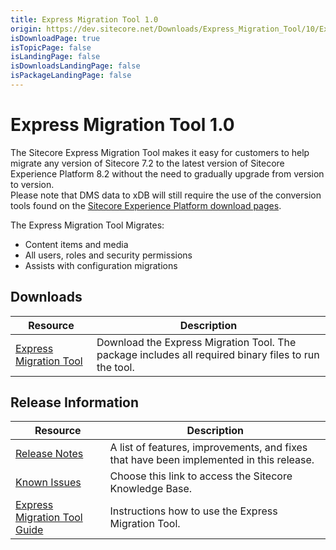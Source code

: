 ```yaml
---
title: Express Migration Tool 1.0
origin: https://dev.sitecore.net/Downloads/Express_Migration_Tool/10/Express_Migration_Tool_10_Initial_Release
isDownloadPage: true
isTopicPage: false
isLandingPage: false
isDownloadsLandingPage: false
isPackageLandingPage: false
---
```


# Express Migration Tool 1.0

The Sitecore Express Migration Tool makes it easy for customers to help migrate any version of Sitecore 7.2 to the latest version of Sitecore Experience Platform 8.2 without the need to gradually upgrade from version to version.  
Please note that DMS data to xDB will still require the use of the conversion tools found on the [Sitecore Experience Platform download pages](/downloads/Sitecore_Experience_Platform).

The Express Migration Tool Migrates: 

-   Content items and media 
-   All users, roles and security permissions 
-   Assists with configuration migrations

## Downloads

 | Resource | Description |
 | --- | --- |
 | [Express Migration Tool](https://scdp.blob.core.windows.net/downloads/Express%20Migration%20Tool/10/Express%20Migration%20Tool%2010%20Initial%20Release/Secure/Sitecore%20Express%20Migration%20Tool%201.0%20rev.%20160811.zip) | Download the Express Migration Tool. The package includes all required binary files to run the tool. |

## Release Information

 | Resource | Description |
 | --- | --- |
 | [Release Notes](/downloads/Express_Migration_Tool/10/Express_Migration_Tool_10_Initial_Release/Release_Notes) | A list of features, improvements, and fixes that have been implemented in this release. |
 | [Known Issues](https://kb.sitecore.net/articles/631685) | Choose this link to access the Sitecore Knowledge Base. |
 | [Express Migration Tool Guide](https://scdp.blob.core.windows.net/downloads/Express%20Migration%20Tool/10/Express%20Migration%20Tool%2010%20Initial%20Release/Secure/Express-migration-tool-1.0-guide.pdf) | Instructions how to use the Express Migration Tool. |